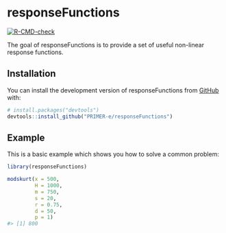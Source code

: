 
<!-- README.md is generated from README.Rmd. Please edit that file -->

# responseFunctions

<!-- badges: start -->

[![R-CMD-check](https://github.com/PRIMER-e/responseFunctions/workflows/R-CMD-check/badge.svg)](https://github.com/PRIMER-e/responseFunctions/actions)
<!-- badges: end -->

The goal of responseFunctions is to provide a set of useful non-linear
response functions.

## Installation

You can install the development version of responseFunctions from
[GitHub](https://github.com/) with:

``` r
# install.packages("devtools")
devtools::install_github("PRIMER-e/responseFunctions")
```

## Example

This is a basic example which shows you how to solve a common problem:

``` r
library(responseFunctions)

modskurt(x = 500,
         H = 1000,
         m = 750,
         s = 20,
         r = 0.75,
         d = 50,
         p = 1)
#> [1] 800
```
